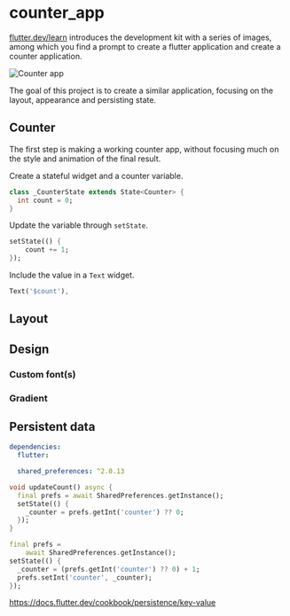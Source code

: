 # counter_app

[flutter.dev/learn](https://flutter.dev/learn) introduces the development kit with a series of images, among which you find a prompt to create a flutter application and create a counter application.

![Counter app](https://storage.googleapis.com/cms-storage-bucket/740d82517a6f13db51bd.png)

The goal of this project is to create a similar application, focusing on the layout, appearance and persisting state.

## Counter

The first step is making a working counter app, without focusing much on the style and animation of the final result.

Create a stateful widget and a counter variable.

```dart
class _CounterState extends State<Counter> {
  int count = 0;
}
```

Update the variable through `setState`.

```dart
setState(() {
    count += 1;
});
```

Include the value in a `Text` widget.

```dart
Text('$count'),
```

## Layout

## Design

### Custom font(s)

### Gradient

## Persistent data

```yaml
dependencies:
  flutter:

  shared_preferences: ^2.0.13
```

```dart
void updateCount() async {
  final prefs = await SharedPreferences.getInstance();
  setState(() {
    _counter = prefs.getInt('counter') ?? 0;
  });
}
```

```dart
final prefs =
    await SharedPreferences.getInstance();
setState(() {
  _counter = (prefs.getInt('counter') ?? 0) + 1;
  prefs.setInt('counter', _counter);
});
```

https://docs.flutter.dev/cookbook/persistence/key-value
